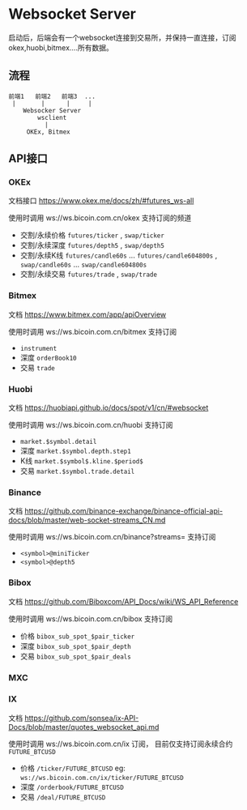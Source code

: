 # Websocket Server
启动后，后端会有一个websocket连接到交易所，并保持一直连接，订阅okex,huobi,bitmex....所有数据。

## 流程

```
前端1   前端2   前端3  ...
 |       |      |     |
    Websocker Server 
        wsclient
          |
     OKEx, Bitmex
```

## API接口

### OKEx
文档接口 https://www.okex.me/docs/zh/#futures_ws-all

使用时调用 ws://ws.bicoin.com.cn/okex
支持订阅的频道 
- 交割/永续价格 `futures/ticker` , `swap/ticker`
- 交割/永续深度 `futures/depth5` , `swap/depth5`
- 交割/永续K线 `futures/candle60s` ... `futures/candle604800s` , `swap/candle60s` ... `swap/candle604800s`
- 交割/永续交易 `futures/trade` , `swap/trade`

### Bitmex
文档 https://www.bitmex.com/app/apiOverview

使用时调用 ws://ws.bicoin.com.cn/bitmex
支持订阅
- `instrument`
- 深度 `orderBook10`
- 交易 `trade`

### Huobi
文档 https://huobiapi.github.io/docs/spot/v1/cn/#websocket

使用时调用 ws://ws.bicoin.com.cn/huobi
支持订阅
- `market.$symbol.detail`
- 深度 `market.$symbol.depth.step1`
- K线 `market.$symbol$.kline.$period$`
- 交易 `market.$symbol.trade.detail`

### Binance
文档 https://github.com/binance-exchange/binance-official-api-docs/blob/master/web-socket-streams_CN.md

使用时调用 ws://ws.bicoin.com.cn/binance?streams=
支持订阅
- `<symbol>@miniTicker`
- `<symbol>@depth5`

### Bibox
文档 https://github.com/Biboxcom/API_Docs/wiki/WS_API_Reference

使用时调用 ws://ws.bicoin.com.cn/bibox
支持订阅
- 价格 `bibox_sub_spot_$pair_ticker`
- 深度 `bibox_sub_spot_$pair_depth`
- 交易 `bibox_sub_spot_$pair_deals`

### MXC



### IX
文档 https://github.com/sonsea/ix-API-Docs/blob/master/quotes_websocket_api.md

使用时调用 ws://ws.bicoin.com.cn/ix
订阅， 目前仅支持订阅永续合约 `FUTURE_BTCUSD`
- 价格 `/ticker/FUTURE_BTCUSD`    eg: `ws://ws.bicoin.com.cn/ix/ticker/FUTURE_BTCUSD`
- 深度 `/orderbook/FUTURE_BTCUSD`
- 交易 `/deal/FUTURE_BTCUSD`
